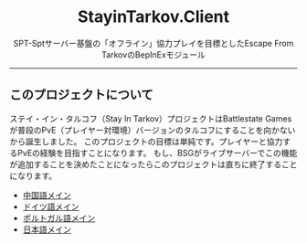 <div align=center style="text-align: center">
<h1 style="text-align: center"> StayinTarkov.Client </h1>
SPT-Sptサーバー基盤の「オフライン」協力プレイを目標としたEscape From TarkovのBepInExモジュール
</div>

---

## このプロジェクトについて

ステイ・イン・タルコフ（Stay In Tarkov）プロジェクトはBattlestate Gamesが普段のPvE（プレイヤー対環境）バージョンのタルコフにすることを向かないから誕生しました。
このプロジェクトの目標は単純です。プレイヤーと協力するPvEの経験を目指すことになります。
もし、BSGがライブサーバーでこの機能が追加することを決めたことになったらこのプロジェクトは直ちに終了することになります。

- [中国語メイン](https://github.com/stayintarkov/StayInTarkov.Client/wiki/介绍(Intro)-Home)
- [ドイツ語メイン](https://github.com/stayintarkov/StayInTarkov.Client/wiki/Home-Deutsch)
- [ポルトガル語メイン](https://github.com/stayintarkov/StayInTarkov.Client/wiki/Home-Portuguese)
- [日本語メイン](https://github.com/stayintarkov/StayInTarkov.Client/wiki/Home-Japanese)